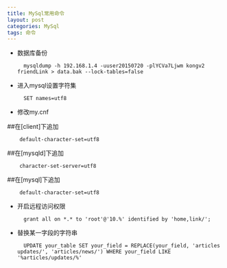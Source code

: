 ```yaml
---
title: MySql常用命令
layout: post
categories: MySql
tags: 命令
---
```


- 数据库备份

		mysqldump -h 192.168.1.4 -uuser20150720 -plYCVa7Ljwm kongv2 friendLink > data.bak --lock-tables=false

- 进入mysql设置字符集

		SET names=utf8

- 修改my.cnf

##在[client]下追加

		default-character-set=utf8

##在[mysqld]下追加

		character-set-server=utf8

##在[mysql]下追加

		default-character-set=utf8

- 开启远程访问权限

		grant all on *.* to 'root'@'10.%' identified by 'home,link/';

- 替换某一字段的字符串

		UPDATE your_table SET your_field = REPLACE(your_field, 'articles updates/', 'articles/news/') WHERE your_field LIKE '%articles/updates/%'
